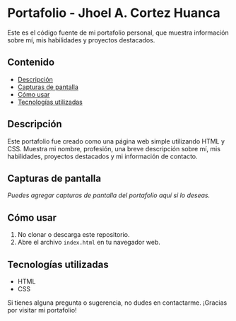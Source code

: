 # Portafolio - Jhoel A. Cortez Huanca

Este es el código fuente de mi portafolio personal, que muestra información sobre mí, mis habilidades y proyectos destacados.

## Contenido

- [Descripción](#descripción)
- [Capturas de pantalla](#capturas-de-pantalla)
- [Cómo usar](#cómo-usar)
- [Tecnologías utilizadas](#tecnologías-utilizadas)

## Descripción

Este portafolio fue creado como una página web simple utilizando HTML y CSS. Muestra mi nombre, profesión, una breve descripción sobre mí, mis habilidades, proyectos destacados y mi información de contacto.

## Capturas de pantalla

_Puedes agregar capturas de pantalla del portafolio aquí si lo deseas._

## Cómo usar

1. No clonar o descarga este repositorio.
2. Abre el archivo `index.html` en tu navegador web.

## Tecnologías utilizadas

- HTML
- CSS

Si tienes alguna pregunta o sugerencia, no dudes en contactarme. ¡Gracias por visitar mi portafolio!


